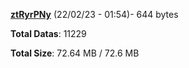 [**ztRyrPNy**](/data/ztRyrPNy.txt) (22/02/23 - 01:54)- 644 bytes

**Total Datas**: 11229

**Total Size**: 72.64 MB / 72.6 MB